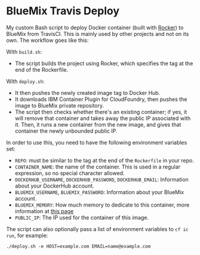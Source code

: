 BlueMix Travis Deploy
=====================

My custom Bash script to deploy Docker container (built with [Rocker](https://github.com/grammarly/rocker)) to BlueMix from TravisCI.
This is mainly used by other projects and not on its own.
The workflow goes like this:

With `build.sh`:
- The script builds the project using Rocker, which specifies the tag at the end of the Rockerfile.

With `deploy.sh`:
- It then pushes the newly created image tag to Docker Hub.
- It downloads IBM Container Plugin for CloudFoundry,
then pushes the image to BlueMix private repository.
- The script then checks whether there's an existing container;
if yes, it will remove that container and takes away the public IP associated with it.
Then, it runs a new container from the new image,
and gives that container the newly unbounded public IP.

In order to use this, you need to have the following environment variables set:

- `REPO`: must be similar to the tag at the end of the `Rockerfile` in your repo.
- `CONTAINER_NAME`: the name of the container.
This is used in a regular expression, so no special character allowed.
- `DOCKERHUB_USERNAME`, `DOCKERHUB_PASSWORD`, `DOCKERHUB_EMAIL`:
Information about your DockerHub account.
- `BLUEMIX_USERNAME`, `BLUEMIX_PASSWORD`:
Information about your BlueMix account.
- `BLUEMIX_MEMORY`: How much memory to dedicate to this container,
more information at [this page](https://console.ng.bluemix.net/docs/containers/container_cli_reference_cfic.html#container_cli_reference_cfic__run)
- `PUBLIC_IP`: The IP used for the container of this image.

The script can also optionally pass a list of environment variables to `cf ic run`,
for example:

```
./deploy.sh -e HOST=example.com EMAIL=name@example.com
```
